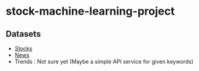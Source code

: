 # stock-machine-learning-project

## Datasets

- [Stocks](https://drive.google.com/file/d/1AX4Eqg7niKn9mXBw_W5nt3ZirjUVEJMN/view)
- [News](https://www.kaggle.com/datasets/rmisra/news-category-dataset/data)
- Trends : Not sure yet (Maybe a simple API service for given keywords)
